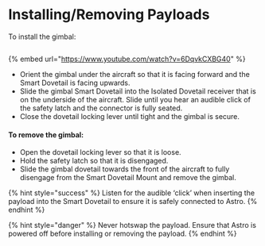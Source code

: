 # Installing/Removing Payloads

To install the gimbal:&#x20;

<figure><img src="../../../.gitbook/assets/dovetail labled.png" alt=""><figcaption></figcaption></figure>

{% embed url="https://www.youtube.com/watch?v=6DqvkCXBG40" %}

* Orient the gimbal under the aircraft so that it is facing forward and the Smart Dovetail is facing upwards.&#x20;
* Slide the gimbal Smart Dovetail into the Isolated Dovetail receiver that is on the underside of the aircraft. Slide until you hear an audible click of the safety latch and the connector is fully seated.
* Close the dovetail locking lever until tight and the gimbal is secure.

#### To remove the gimbal:

* Open the dovetail locking lever so that it is loose.
* Hold the safety latch so that it is disengaged.&#x20;
* Slide the gimbal dovetail towards the front of the aircraft to fully disengage from the Smart Dovetail Mount and remove the gimbal.

{% hint style="success" %}
Listen for the audible ‘click’ when inserting the payload into the Smart Dovetail to ensure it is safely connected to Astro.
{% endhint %}

{% hint style="danger" %}
Never hotswap the payload. Ensure that Astro is powered off before installing or removing the payload.&#x20;
{% endhint %}
